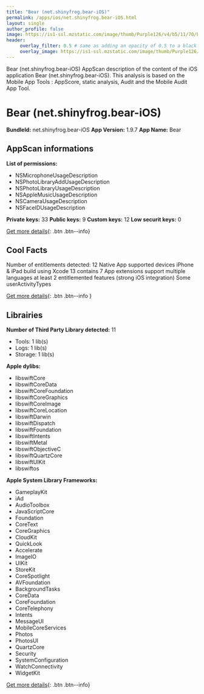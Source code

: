 ```yaml
---
title: "Bear (net.shinyfrog.bear-iOS)"
permalink: /apps/ios/net.shinyfrog.bear-iOS.html
layout: single
author_profile: false
image: https://is1-ssl.mzstatic.com/image/thumb/Purple126/v4/b5/11/70/b511703f-580e-7af5-960e-47d09a662267/AppIcon-0-0-1x_U007emarketing-0-0-0-8-0-0-sRGB-0-0-0-GLES2_U002c0-512MB-85-220-0-0.png/512x512bb.jpg
header: 
     overlay_filter: 0.5 # same as adding an opacity of 0.5 to a black background
     overlay_image: https://is1-ssl.mzstatic.com/image/thumb/Purple126/v4/b5/11/70/b511703f-580e-7af5-960e-47d09a662267/AppIcon-0-0-1x_U007emarketing-0-0-0-8-0-0-sRGB-0-0-0-GLES2_U002c0-512MB-85-220-0-0.png/512x512bb.jpg
---
```

Bear (net.shinyfrog.bear-iOS) AppScan description of the content of the iOS application Bear (net.shinyfrog.bear-iOS). This analysis is based on the Mobile App Tools : AppScore, static analysis, Audit and the Mobile Audit App Tool.

# Bear (net.shinyfrog.bear-iOS)

**BundleId:** net.shinyfrog.bear-iOS
**App Version:** 1.9.7
**App Name:** Bear


## AppScan informations 

**List of permissions:** 
- NSMicrophoneUsageDescription
- NSPhotoLibraryAddUsageDescription
- NSPhotoLibraryUsageDescription
- NSAppleMusicUsageDescription
- NSCameraUsageDescription
- NSFaceIDUsageDescription
  
  
**Private keys:** 33
**Public keys:** 9
**Custom keys:** 12
**Low securit keys:** 0
  
[Get more details](/pricing.html){: .btn .btn--info}

## Cool Facts

Number of entitlements detected: 12
Native App
supported devices iPhone & iPad
build using Xcode 13
contains 7 App extensions
support multiple languages
at least 2 entitlemented features (strong iOS integration)
Some userActivityTypes
  
[Get more details](/pricing.html){: .btn .btn--info }

## Librairies 
**Number of Third Party Library detected:** 11
- Tools: 1 lib(s)
- Logs: 1 lib(s)
- Storage: 1 lib(s)


**Apple dylibs:**
- libswiftCore
- libswiftCoreData
- libswiftCoreFoundation
- libswiftCoreGraphics
- libswiftCoreImage
- libswiftCoreLocation
- libswiftDarwin
- libswiftDispatch
- libswiftFoundation
- libswiftIntents
- libswiftMetal
- libswiftObjectiveC
- libswiftQuartzCore
- libswiftUIKit
- libswiftos


**Apple System Library Frameworks:**
- GameplayKit
- iAd
- AudioToolbox
- JavaScriptCore
- Foundation
- CoreText
- CoreGraphics
- CloudKit
- QuickLook
- Accelerate
- ImageIO
- UIKit
- StoreKit
- CoreSpotlight
- AVFoundation
- BackgroundTasks
- CoreData
- CoreFoundation
- CoreTelephony
- Intents
- MessageUI
- MobileCoreServices
- Photos
- PhotosUI
- QuartzCore
- Security
- SystemConfiguration
- WatchConnectivity
- WidgetKit


  
[Get more details](/pricing.html){: .btn .btn--info}

